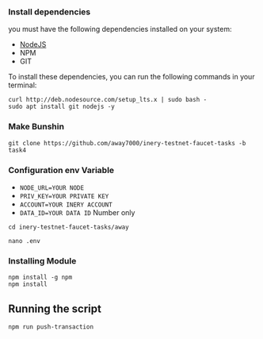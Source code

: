 ### Install dependencies

you must have the following dependencies installed on your system:

- [NodeJS](https://nodejs.org/en/)
- NPM
- GIT

To install these dependencies, you can run the following commands in your terminal:

```
curl http://deb.nodesource.com/setup_lts.x | sudo bash -
sudo apt install git nodejs -y
```

### Make Bunshin
```
git clone https://github.com/away7000/inery-testnet-faucet-tasks -b task4
```
###
### Configuration env Variable
- `NODE_URL=YOUR NODE`
- `PRIV_KEY=YOUR PRIVATE KEY`
- `ACCOUNT=YOUR INERY ACCOUNT`
- `DATA_ID=YOUR DATA ID` Number only

```
cd inery-testnet-faucet-tasks/away
```
```
nano .env
```

### Installing Module

```
npm install -g npm
npm install
```

## Running the script
```
npm run push-transaction
```

